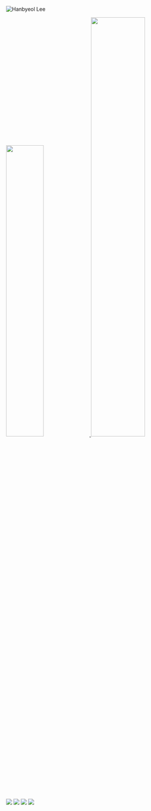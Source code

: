 ![Hanbyeol Lee](https://capsule-render.vercel.app/api?type=waving&height=200&text=HanbyeolLee&fontAlign=70&fontAlignY=40&color=gradient)

<a href="s">
  <img src="https://github-readme-stats.vercel.app/api/top-langs/?username=yhb1834&exclude_repo=yhb1834.github.io&layout=compact&theme=tokyonight" width="45%"/>
</a>
<a href="s">
  <img src="https://github-readme-stats.vercel.app/api?username=yhb1834&theme=tokyonight&show_icons=true" width="54%" />
</a>

<p>
  <a href="https://blog.cowkite.com/" target="_blank"><img src="https://img.shields.io/badge/Tech_Blog-DD0B78?style=flat-square&logo=GitHub%20Sponsors&logoColor=white"/></a>
  <a href="https://www.linkedin.com/in/cowkite/" target="_blank"><img src="https://img.shields.io/badge/SoyeonKim-0A66C2?style=flat-square&logo=Linkedin&logoColor=white"/></a>
  <a href="https://twitter.com/cowkite" target="_blank"><img src="https://img.shields.io/badge/cowkite-1DA1F2?style=flat-square&logo=Twitter&logoColor=white"/></a>
  <a href="mailto:iscowkite@gmail.com" target="_blank"><img src="https://img.shields.io/badge/iscowkite@gmail.com-EA4335?style=flat-square&logo=Gmail&logoColor=white"/></a>
</p>
<!--
**yhb1834/yhb1834** is a ✨ _special_ ✨ repository because its `README.md` (this file) appears on your GitHub profile.

Here are some ideas to get you started:

- 🔭 I’m currently working on ...
- 🌱 I’m currently learning ...
- 👯 I’m looking to collaborate on ...
- 🤔 I’m looking for help with ...
- 💬 Ask me about ...
- 📫 How to reach me: ...
- 😄 Pronouns: ...
- ⚡ Fun fact: ...
-->
